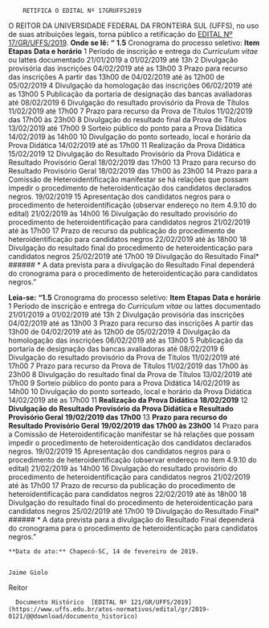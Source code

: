         RETIFICA O EDITAL Nº 17GRUFFS2019  

 O REITOR DA UNIVERSIDADE FEDERAL DA FRONTEIRA SUL (UFFS), no uso de suas atribuições legais, torna público a retificação do [EDITAL Nº 17/GR/UFFS/2019](https://www.uffs.edu.br/atos-normativos/edital/gr/2019-0017).   **Onde se lê:** **“** **1.5**  Cronograma do processo seletivo:     **Item**   **Etapas**   **Data e horário**     1   Período de inscrição e entrega do *Curriculum vitae*  ou lattes documentado   21/01/2019 a 01/02/2019 até 13h     2   Divulgação provisória das inscrições   04/02/2019 até as 13h00     3   Prazo para recurso das inscrições   A partir das 13h00 de 04/02/2019 até às 12h00 de 05/02/2019     4   Divulgação da homologação das inscrições   06/02/2019 até as 13h00     5   Publicação da portaria de designação das bancas avaliadoras   até 08/02/2019     6   Divulgação do resultado provisório da Prova de Títulos   11/02/2019 até 17h00     7   Prazo para recurso da Prova de Títulos   11/02/2019 das 17h00 às 23h00     8   Divulgação do resultado final da Prova de Títulos   13/02/2019 até 17h00     9   Sorteio público do ponto para a Prova Didática   14/02/2019 às 14h00     10   Divulgação do ponto sorteado, local e horário da Prova Didática   14/02/2019 até as 17h00     11   Realização da Prova Didática   15/02/2019     12   Divulgação do Resultado Provisório da Prova Didática e Resultado Provisório Geral   18/02/2019 das 17h00     13   Prazo para recurso do Resultado Provisório Geral   18/02/2019 das 17h00 às 23h00     14   Prazo para a Comissão de Heteroidentificação manifestar se há relações que possam impedir o procedimento de heteroidenticação dos candidatos declarados negros.   19/02/2019     15   Apresentação dos candidatos negros para o procedimento de heteroidentificação (observar endereço no item 4.9.10 do edital)   21/02/2019 às 14h00     16   Divulgação do resultado provisório do procedimento de heteroidentificação para candidatos negros   21/02/2019 até às 17h00     17   Prazo de recurso da publicação do procedimento de heteroidentificação para candidatos negros   22/02/2019 até às 18h00     18   Divulgação do resultado final do procedimento de heteroidenticação para candidatos negros   25/02/2019 até 17h00     19   Divulgação do Resultado Final*          ###### * A data prevista para a divulgação do Resultado Final dependerá do cronograma para o procedimento de heteroidenticação para candidatos negros.”

  **Leia-se:** **“1.5**  Cronograma do processo seletivo:     **Item**   **Etapas**   **Data e horário**     1   Período de inscrição e entrega do *Curriculum vitae*  ou lattes documentado   21/01/2019 a 01/02/2019 até 13h     2   Divulgação provisória das inscrições   04/02/2019 até as 13h00     3   Prazo para recurso das inscrições   A partir das 13h00 de 04/02/2019 até às 12h00 de 05/02/2019     4   Divulgação da homologação das inscrições   06/02/2019 até as 13h00     5   Publicação da portaria de designação das bancas avaliadoras   até 08/02/2019     6   Divulgação do resultado provisório da Prova de Títulos   11/02/2019 até 17h00     7   Prazo para recurso da Prova de Títulos   11/02/2019 das 17h00 às 23h00     8   Divulgação do resultado final da Prova de Títulos   13/02/2019 até 17h00     9   Sorteio público do ponto para a Prova Didática   14/02/2019 às 14h00     10   Divulgação do ponto sorteado, local e horário da Prova Didática   14/02/2019 até as 17h00     11   **Realização da Prova Didática**   **18/02/2019**     12   **Divulgação do Resultado Provisório da Prova Didática e Resultado Provisório Geral**   **19/02/2019 das 17h00**     13   **Prazo para recurso do Resultado Provisório Geral**   **19/02/2019 das 17h00 às 23h00**     14   Prazo para a Comissão de Heteroidentificação manifestar se há relações que possam impedir o procedimento de heteroidenticação dos candidatos declarados negros.   19/02/2019     15   Apresentação dos candidatos negros para o procedimento de heteroidentificação (observar endereço no item 4.9.10 do edital)   21/02/2019 às 14h00     16   Divulgação do resultado provisório do procedimento de heteroidentificação para candidatos negros   21/02/2019 até às 17h00     17   Prazo de recurso da publicação do procedimento de heteroidentificação para candidatos negros   22/02/2019 até às 18h00     18   Divulgação do resultado final do procedimento de heteroidenticação para candidatos negros   25/02/2019 até 17h00     19   Divulgação do Resultado Final*         ###### * A data prevista para a divulgação do Resultado Final dependerá do cronograma para o procedimento de heteroidenticação para candidatos negros.”

    **Data do ato:** Chapecó-SC, 14 de fevereiro de 2019.   
 

    Jaime Giolo   
 Reitor 

      Documento Histórico  [EDITAL Nº 121/GR/UFFS/2019](https://www.uffs.edu.br/atos-normativos/edital/gr/2019-0121/@@download/documento_historico)     
      